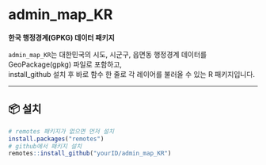 # admin_map_KR

**한국 행정경계(GPKG) 데이터 패키지**

`admin_map_KR`는 대한민국의 시도, 시군구, 읍면동 행정경계 데이터를  
GeoPackage(gpkg) 파일로 포함하고,  
install_github 설치 후 바로 함수 한 줄로 각 레이어를 불러올 수 있는 R 패키지입니다.

---

## 📦 설치

```r
# remotes 패키지가 없으면 먼저 설치
install.packages("remotes")
# github에서 패키지 설치
remotes::install_github("yourID/admin_map_KR")
